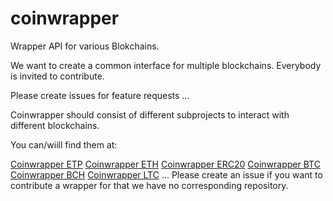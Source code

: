 # coinwrapper
Wrapper API for various Blokchains.

We want to create a common interface for multiple blockchains. Everybody is invited to contribute.

Please create issues for feature requests ...

Coinwrapper should consist of different subprojects to interact with different blockchains.

You can/wiill find them at:

[Coinwrapper ETP](https://github.com/ConscienceLand/coinwapper-etp)
[Coinwrapper ETH](https://github.com/ConscienceLand/coinwapper-eth)
[Coinwrapper ERC20](https://github.com/ConscienceLand/coinwapper-erc20)
[Coinwrapper BTC](https://github.com/ConscienceLand/coinwapper-btc)
[Coinwrapper BCH](https://github.com/ConscienceLand/coinwapper-bch)
[Coinwrapper LTC](https://github.com/ConscienceLand/coinwapper-ltc)
...
Please create an issue if you want to contribute a wrapper for that we have no corresponding repository.
